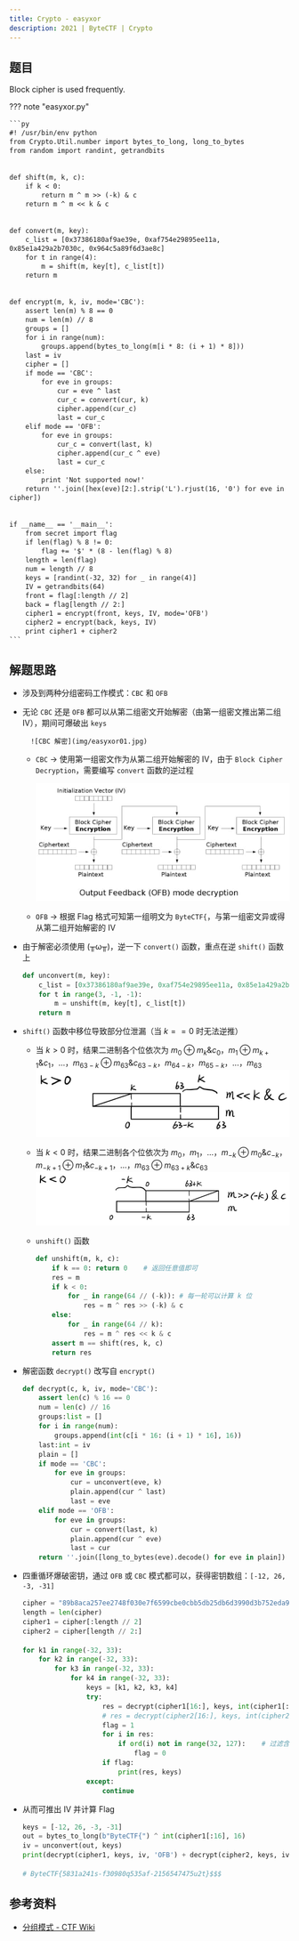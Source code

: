 ```yaml
---
title: Crypto - easyxor
description: 2021 | ByteCTF | Crypto
---
```


## 题目

Block cipher is used frequently.

??? note "easyxor.py"

    ```py
    #! /usr/bin/env python
    from Crypto.Util.number import bytes_to_long, long_to_bytes
    from random import randint, getrandbits


    def shift(m, k, c):
        if k < 0:
            return m ^ m >> (-k) & c
        return m ^ m << k & c


    def convert(m, key):
        c_list = [0x37386180af9ae39e, 0xaf754e29895ee11a, 0x85e1a429a2b7030c, 0x964c5a89f6d3ae8c]
        for t in range(4):
            m = shift(m, key[t], c_list[t])
        return m


    def encrypt(m, k, iv, mode='CBC'):
        assert len(m) % 8 == 0
        num = len(m) // 8
        groups = []
        for i in range(num):
            groups.append(bytes_to_long(m[i * 8: (i + 1) * 8]))
        last = iv
        cipher = []
        if mode == 'CBC':
            for eve in groups:
                cur = eve ^ last
                cur_c = convert(cur, k)
                cipher.append(cur_c)
                last = cur_c
        elif mode == 'OFB':
            for eve in groups:
                cur_c = convert(last, k)
                cipher.append(cur_c ^ eve)
                last = cur_c
        else:
            print 'Not supported now!'
        return ''.join([hex(eve)[2:].strip('L').rjust(16, '0') for eve in cipher])


    if __name__ == '__main__':
        from secret import flag
        if len(flag) % 8 != 0:
            flag += '$' * (8 - len(flag) % 8)
        length = len(flag)
        num = length // 8
        keys = [randint(-32, 32) for _ in range(4)]
        IV = getrandbits(64)
        front = flag[:length // 2]
        back = flag[length // 2:]
        cipher1 = encrypt(front, keys, IV, mode='OFB')
        cipher2 = encrypt(back, keys, IV)
        print cipher1 + cipher2
    ```

## 解题思路

- 涉及到两种分组密码工作模式：`CBC` 和 `OFB`
- 无论 `CBC` 还是 `OFB` 都可以从第二组密文开始解密（由第一组密文推出第二组 IV），期间可爆破出 `keys`

        ![CBC 解密](img/easyxor01.jpg)
    
    - `CBC` -> 使用第一组密文作为从第二组开始解密的 IV，由于 `Block Cipher Decryption`，需要编写 `convert` 函数的逆过程

        ![OFB 解密](img/easyxor02.jpg)
    
    - `OFB` -> 根据 Flag 格式可知第一组明文为 `ByteCTF{`，与第一组密文异或得从第二组开始解密的 IV
- 由于解密必须使用 (╥ω╥)，逆一下 `convert()` 函数，重点在逆 `shift()` 函数上

    ```py
    def unconvert(m, key):
        c_list = [0x37386180af9ae39e, 0xaf754e29895ee11a, 0x85e1a429a2b7030c, 0x964c5a89f6d3ae8c]
        for t in range(3, -1, -1):
            m = unshift(m, key[t], c_list[t])
        return m
    ```

- `shift()` 函数中移位导致部分位泄漏（当 $k == 0$ 时无法逆推）
    - 当 $k > 0$ 时，结果二进制各个位依次为 $m_0 \oplus m_k \& c_{0}，m_1 \oplus m_{k+1} \& c_{1}，...，m_{63-k} \oplus m_{63} \& c_{63-k}，m_{64-k}，m_{65-k}，...，m_{63}$<br>
![推理图解](img/easyxor03.jpg)
  
    - 当 $k < 0$ 时，结果二进制各个位依次为 $m_0，m_1，...，m_{-k} \oplus m_0 \& c_{-k}，m_{-k+1} \oplus m_1 \& c_{-k+1}，...，m_{63} \oplus m_{63+k} \& c_{63}$
![推理图解](img/easyxor04.jpg)
  
    - `unshift()` 函数
      ```py
      def unshift(m, k, c):
          if k == 0: return 0    # 返回任意值即可
          res = m
          if k < 0:
              for _ in range(64 // (-k)): # 每一轮可以计算 k 位
                  res = m ^ res >> (-k) & c
          else:
              for _ in range(64 // k):
                  res = m ^ res << k & c
          assert m == shift(res, k, c)
          return res
      ```

- 解密函数 `decrypt()` 改写自 `encrypt()`
    ```py
    def decrypt(c, k, iv, mode='CBC'):
        assert len(c) % 16 == 0
        num = len(c) // 16
        groups:list = []
        for i in range(num):
            groups.append(int(c[i * 16: (i + 1) * 16], 16))
        last:int = iv
        plain = []
        if mode == 'CBC':
            for eve in groups:
                cur = unconvert(eve, k)
                plain.append(cur ^ last)
                last = eve
        elif mode == 'OFB':
            for eve in groups:
                cur = convert(last, k)
                plain.append(cur ^ eve)
                last = cur
        return ''.join([long_to_bytes(eve).decode() for eve in plain])
    ```

- 四重循环爆破密钥，通过 `OFB` 或 `CBC` 模式都可以，获得密钥数组：`[-12, 26, -3, -31]`
    ```py
    cipher = "89b8aca257ee2748f030e7f6599cbe0cbb5db25db6d3990d3b752eda9689e30fa2b03ee748e0da3c989da2bba657b912"
    length = len(cipher)
    cipher1 = cipher[:length // 2]
    cipher2 = cipher[length // 2:]

    for k1 in range(-32, 33):
        for k2 in range(-32, 33):
            for k3 in range(-32, 33):
                for k4 in range(-32, 33):
                    keys = [k1, k2, k3, k4]
                    try:
                        res = decrypt(cipher1[16:], keys, int(cipher1[:16], 16) ^ bytes_to_long(b"ByteCTF{"), 'OFB')
                        # res = decrypt(cipher2[16:], keys, int(cipher2[:16], 16))
                        flag = 1
                        for i in res:
                            if ord(i) not in range(32, 127):    # 过滤含不可打印字符字符串
                                flag = 0
                        if flag:
                            print(res, keys)
                    except:
                        continue
    ```

- 从而可推出 IV 并计算 Flag
    ```py
    keys = [-12, 26, -3, -31]
    out = bytes_to_long(b"ByteCTF{") ^ int(cipher1[:16], 16)
    iv = unconvert(out, keys)
    print(decrypt(cipher1, keys, iv, 'OFB') + decrypt(cipher2, keys, iv))

    # ByteCTF{5831a241s-f30980q535af-2156547475u2t}$$$
    ```

## 参考资料

- [分组模式 - CTF Wiki](https://ctf-wiki.org/crypto/blockcipher/mode/introduction/)
